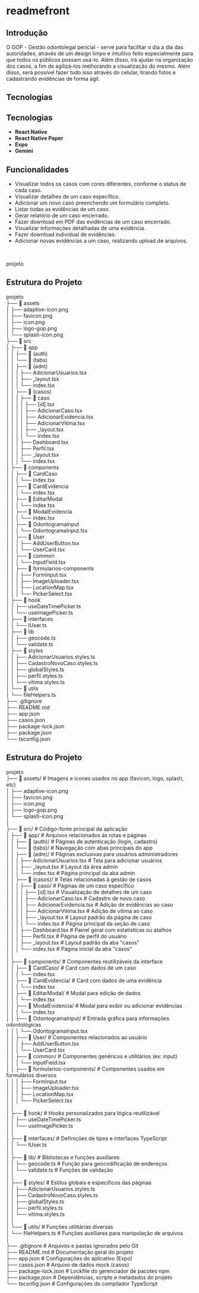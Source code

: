 # readmefront

<h2>Introdução</h2>
O GOP - Gestão odontolegal pericial - serve para facilitar o dia a dia das autoridades, através de um design limpo e intuitivo feito especialmente para que todos os públicos possam usá-lo. Além disso, irá ajudar na organização dos casos, a fim de agilizá-los melhorando a visualização do mesmo. Além disso, será possível fazer tudo isso através do celular, tirando fotos e cadastrando evidências de forma ágil.

<h2>Tecnologias</h2>
<h2>Tecnologias</h2>
<ul>
  <li><strong>React Native</strong></li>
  <li><strong>React Native Paper</strong></li>
  <li><strong>Expo</strong></li>
  <li><strong>Gemini</strong></li>
</ul>


<h2>Funcionalidades</h2>
<ul>
<li>Visualizar todos os casos com cores diferentes, conforme o status de cada caso.</li>
  <li>Visualizar detalhes de um caso específico.</li>
  <li>Adicionar um novo caso preenchendo um formulário completo.</li>
  <li>Listar todas as evidências de um caso.</li>
  <li>Gerar relatório de um caso encerrado.</li>
  <li>Fazer download em PDF das evidências de um caso encerrado.</li>
  <li>Visualizar informações detalhadas de uma evidência.</li>
  <li>Fazer download individual de evidências.</li>
  <li>Adicionar novas evidências a um caso, realizando upload de arquivos.</li>
  </ul>
<br>

 projeto <br>
## Estrutura do Projeto

 projeto <br>
├── 📁 assets <br>
│   ├── adaptive-icon.png <br>
│   ├── favicon.png <br>
│   ├── icon.png <br>
│   ├── logo-gop.png <br>
│   └── splash-icon.png <br>
├── 📁 src <br>
│   ├── 📁 app <br>
│   │   ├── 📁 (auth) <br>
│   │   └── 📁 (tabs) <br>
│   │       ├── 📁 (adm) <br>
│   │       │   ├── AdicionarUsuarios.tsx <br>
│   │       │   ├── _layout.tsx <br>
│   │       │   └── index.tsx <br>
│   │       ├── 📁 (casos) <br>
│   │       │   ├── 📁 caso <br>
│   │       │   │   ├── [id].tsx <br>
│   │       │   │   ├── AdicionarCaso.tsx <br>
│   │       │   │   ├── AdicionarEvidencia.tsx <br>
│   │       │   │   ├── AdicionarVitima.tsx <br>
│   │       │   │   ├── _layout.tsx <br>
│   │       │   │   └── index.tsx <br>
│   │       │   ├── Dashboard.tsx <br>
│   │       │   ├── Perfil.tsx <br>
│   │       │   ├── _layout.tsx <br>
│   │       │   └── index.tsx <br>
│   ├── 📁 components <br>
│   │   ├── 📁 CardCaso <br>
│   │   │   └── index.tsx <br>
│   │   ├── 📁 CardEvidencia <br>
│   │   │   └── index.tsx <br>
│   │   ├── 📁 EditarModal <br>
│   │   │   └── index.tsx <br>
│   │   ├── 📁 ModalEvidencia <br>
│   │   │   └── index.tsx <br>
│   │   ├── 📁 OdontogramaInput <br>
│   │   │   └── OdontogramaInput.tsx <br>
│   │   ├── 📁 User <br>
│   │   │   ├── AddUserButton.tsx <br>
│   │   │   └── UserCard.tsx <br>
│   │   ├── 📁 common <br>
│   │   │   └── InputField.tsx <br>
│   │   ├── 📁 formularios-components <br>
│   │   │   ├── FormInput.tsx <br>
│   │   │   ├── ImageUploader.tsx <br>
│   │   │   ├── LocationMap.tsx <br>
│   │   │   └── PickerSelect.tsx <br>
│   ├── 📁 hook <br>
│   │   ├── useDateTimePicker.ts <br>
│   │   └── useImagePicker.ts <br>
│   ├── 📁 interfaces <br>
│   │   └── IUser.ts <br>
│   ├── 📁 lib <br>
│   │   ├── geocode.ts <br>
│   │   └── validate.ts <br>
│   ├── 📁 styles <br>
│   │   ├── AdicionarUsuarios.styles.ts <br>
│   │   ├── CadastroNovoCaso.styles.ts <br>
│   │   ├── globalStyles.ts <br>
│   │   ├── perfil.styles.ts <br>
│   │   └── vitima.styles.ts <br>
│   └── 📁 utils <br>
│       └── fileHelpers.ts <br>
├── .gitignore <br>
├── README.md <br>
├── app.json <br>
├── casos.json <br>
├── package-lock.json <br>
├── package.json <br>
└── tsconfig.json <br>

## Estrutura do Projeto

projeto <br>
├── 📁 assets/                        # Imagens e ícones usados no app (favicon, logo, splash, etc) <br>
│   ├── adaptive-icon.png <br>
│   ├── favicon.png <br>
│   ├── icon.png <br>
│   ├── logo-gop.png <br>
│   └── splash-icon.png <br>
│ <br>
├── 📁 src/                           # Código-fonte principal da aplicação <br>
│   ├── 📁 app/                       # Arquivos relacionados às rotas e páginas <br>
│   │   ├── 📁 (auth)/               # Páginas de autenticação (login, cadastro) <br>
│   │   └── 📁 (tabs)/               # Navegação com abas principais do app <br>
│   │       ├── 📁 (adm)/           # Páginas exclusivas para usuários administradores <br>
│   │       │   ├── AdicionarUsuarios.tsx     # Tela para adicionar usuários <br>
│   │       │   ├── _layout.tsx               # Layout da área admin <br>
│   │       │   └── index.tsx                 # Página principal da aba admin <br>
│   │       ├── 📁 (casos)/         # Telas relacionadas à gestão de casos <br>
│   │       │   ├── 📁 caso/                   # Páginas de um caso específico <br>
│   │       │   │   ├── [id].tsx                     # Visualização de detalhes de um caso <br>
│   │       │   │   ├── AdicionarCaso.tsx           # Cadastro de novo caso <br>
│   │       │   │   ├── AdicionarEvidencia.tsx      # Adição de evidências ao caso <br>
│   │       │   │   ├── AdicionarVitima.tsx         # Adição de vítima ao caso <br>
│   │       │   │   ├── _layout.tsx                 # Layout padrão da página de caso <br>
│   │       │   │   └── index.tsx                   # Página principal da seção de caso <br>
│   │       │   ├── Dashboard.tsx           # Painel geral com estatísticas ou atalhos <br>
│   │       │   ├── Perfil.tsx              # Página de perfil do usuário <br>
│   │       │   ├── _layout.tsx             # Layout padrão da aba "casos" <br>
│   │       │   └── index.tsx               # Página inicial da aba "casos" <br>
│   │ <br>
│   ├── 📁 components/                  # Componentes reutilizáveis da interface <br>
│   │   ├── 📁 CardCaso/              # Card com dados de um caso <br>
│   │   │   └── index.tsx <br>
│   │   ├── 📁 CardEvidencia/         # Card com dados de uma evidência <br>
│   │   │   └── index.tsx <br>
│   │   ├── 📁 EditarModal/           # Modal para edição de dados <br>
│   │   │   └── index.tsx <br>
│   │   ├── 📁 ModalEvidencia/        # Modal para exibir ou adicionar evidências <br>
│   │   │   └── index.tsx <br>
│   │   ├── 📁 OdontogramaInput/      # Entrada gráfica para informações odontológicas <br>
│   │   │   └── OdontogramaInput.tsx <br>
│   │   ├── 📁 User/                  # Componentes relacionados ao usuário <br>
│   │   │   ├── AddUserButton.tsx <br>
│   │   │   └── UserCard.tsx <br>
│   │   ├── 📁 common/                # Componentes genéricos e utilitários (ex: input) <br>
│   │   │   └── InputField.tsx <br>
│   │   ├── 📁 formularios-components/  # Componentes usados em formulários diversos <br>
│   │   │   ├── FormInput.tsx <br>
│   │   │   ├── ImageUploader.tsx <br>
│   │   │   ├── LocationMap.tsx <br>
│   │   │   └── PickerSelect.tsx <br>
│   │ <br>
│   ├── 📁 hook/                      # Hooks personalizados para lógica reutilizável <br>
│   │   ├── useDateTimePicker.ts <br>
│   │   └── useImagePicker.ts <br>
│   │ <br>
│   ├── 📁 interfaces/                # Definições de tipos e interfaces TypeScript <br>
│   │   └── IUser.ts <br>
│   │ <br>
│   ├── 📁 lib/                       # Bibliotecas e funções auxiliares <br>
│   │   ├── geocode.ts                       # Função para geocodificação de endereços <br>
│   │   └── validate.ts                      # Funções de validação <br>
│   │ <br>
│   ├── 📁 styles/                    # Estilos globais e específicos das páginas <br>
│   │   ├── AdicionarUsuarios.styles.ts <br>
│   │   ├── CadastroNovoCaso.styles.ts <br>
│   │   ├── globalStyles.ts <br>
│   │   ├── perfil.styles.ts <br>
│   │   └── vitima.styles.ts <br>
│   │ <br>
│   └── 📁 utils/                     # Funções utilitárias diversas <br>
│       └── fileHelpers.ts                   # Funções auxiliares para manipulação de arquivos <br>
│ <br>
├── .gitignore                       # Arquivos e pastas ignorados pelo Git <br>
├── README.md                        # Documentação geral do projeto <br>
├── app.json                         # Configurações do aplicativo (Expo) <br>
├── casos.json                       # Arquivo de dados mock (casos) <br>
├── package-lock.json                # Lockfile do gerenciador de pacotes npm <br>
├── package.json                     # Dependências, scripts e metadados do projeto <br>
└── tsconfig.json                    # Configurações do compilador TypeScript <br>


